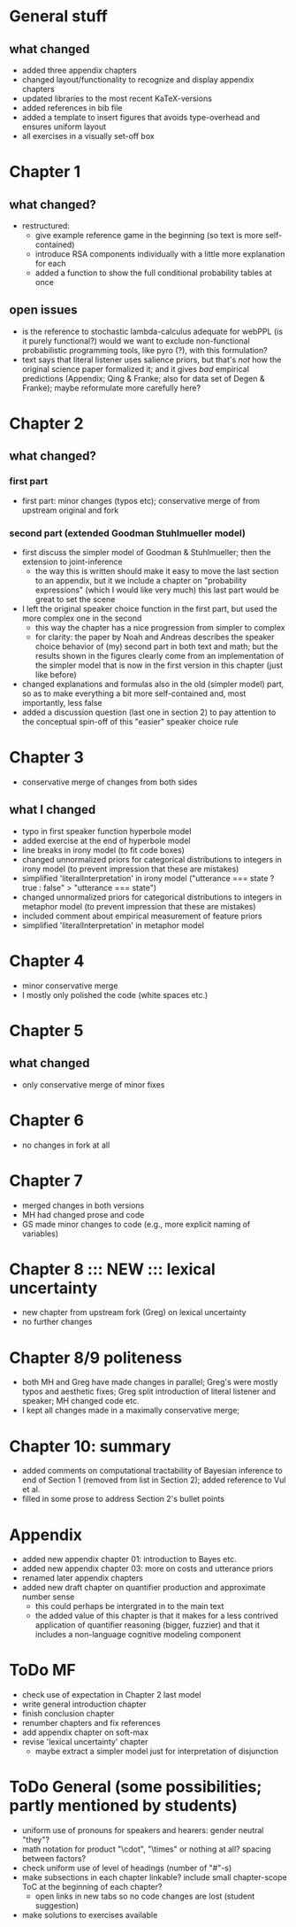 # General stuff

## what changed

- added three appendix chapters
- changed layout/functionality to recognize and display appendix chapters
- updated libraries to the most recent KaTeX-versions
- added references in bib file
- added a template to insert figures that avoids type-overhead and ensures uniform layout
- all exercises in a visually set-off box


# Chapter 1

## what changed?

- restructured:
	- give example reference game in the beginning (so text is more self-contained)
	- introduce RSA components individually with a little more explanation for each
	- added a function to show the full conditional probability tables at once

## open issues

- is the reference to stochastic lambda-calculus adequate for webPPL (is it purely
  functional?) would we want to exclude non-functional probabilistic programming tools, like
  pyro (?), with this formulation?
- text says that literal listener uses salience priors, but that's *not* how the original
  science paper formalized it; and it gives *bad* empirical predictions (Appendix; Qing &
  Franke; also for data set of Degen & Franke); maybe reformulate more carefully here?

# Chapter 2

## what changed?

### first part

- first part: minor changes (typos etc); conservative merge of from upstream original and fork

### second part (extended Goodman Stuhlmueller model)

- first discuss the simpler model of Goodman & Stuhlmueller; then the extension to
  joint-inference
  - the way this is written should make it easy to move the last section to an appendix, but it
    we include a chapter on "probability expressions" (which I would like very much) this last
    part would be great to set the scene
- I left the original speaker choice function in the first part, but used the more complex one
  in the second
    - this way the chapter has a nice progression from simpler to complex
    - for clarity: the paper by Noah and Andreas describes the speaker choice behavior of (my)
      second part in both text and math; but the results shown in the figures clearly come from
      an implementation of the simpler model that is now in the first version in this chapter
      (just like before)
- changed explanations and formulas also in the old (simpler model) part, so as to make
  everything a bit more self-contained and, most importantly, less false 
- added a discussion question (last one in section 2) to pay attention to the conceptual
  spin-off of this "easier" speaker choice rule 

# Chapter 3

- conservative merge of changes from both sides

## what I changed

- typo in first speaker function hyperbole model
- added exercise at the end of hyperbole model
- line breaks in irony model (to fit code boxes)
- changed unnormalized priors for categorical distributions to integers
  in irony model (to prevent impression that these are mistakes)
- simplified 'literalInterpretation' in irony model
  ("utterance === state ? true : false" > "utterance === state")
- changed unnormalized priors for categorical distributions to integers
  in metaphor model (to prevent impression that these are mistakes)
- included comment about empirical measurement of feature priors
- simplified 'literalInterpretation' in metaphor model

# Chapter 4

- minor conservative merge
- I mostly only polished the code (white spaces etc.)

# Chapter 5

## what changed

- only conservative merge of minor fixes

# Chapter 6

- no changes in fork at all

# Chapter 7

- merged changes in both versions
- MH had changed prose and code
- GS made minor changes to code (e.g., more explicit naming of variables)

# Chapter 8 ::: NEW ::: lexical uncertainty

- new chapter from upstream fork (Greg) on lexical uncertainty
- no further changes

# Chapter 8/9 politeness

- both MH and Greg have made changes in parallel; Greg's were mostly typos and aesthetic fixes;
  Greg split introduction of literal listener and speaker;
  MH changed code etc.
- I kept all changes made in a maximally conservative merge;

# Chapter 10: summary

- added comments on computational tractability of Bayesian inference to end of Section 1
  (removed from list in Section 2); added reference to Vul et al.
- filled in some prose to address Section 2's bullet points


# Appendix

- added new appendix chapter 01: introduction to Bayes etc.
- added new appendix chapter 03: more on costs and utterance priors
- renamed later appendix chapters
- added new draft chapter on quantifier production and approximate number sense
   - this could perhaps be intergrated in to the main text
   - the added value of this chapter is that it makes for a less contrived application of
     quantifier reasoning (bigger, fuzzier) and that it includes a non-language cognitive
     modeling component

# ToDo MF

- check use of expectation in Chapter 2 last model
- write general introduction chapter
- finish conclusion chapter
- renumber chapters and fix references
- add appendix chapter on soft-max
- revise 'lexical uncertainty' chapter
  - maybe extract a simpler model just for interpretation of disjunction

# ToDo General (some possibilities; partly mentioned by students)

- uniform use of pronouns for speakers and hearers: gender neutral "they"?
- math notation for product "\cdot", "\times" or nothing at all? spacing between factors?
- check uniform use of level of headings (number of "#"-s)
- make subsections in each chapter linkable? include small chapter-scope ToC at the beginning
  of each chapter?
  - open links in new tabs so no code changes are lost (student suggestion)
- make solutions to exercises available
  

